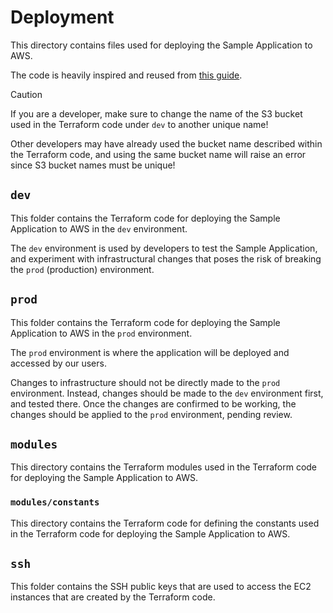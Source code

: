 # Deployment

This directory contains files used for deploying the Sample Application to AWS.

The code is heavily inspired and reused from [this guide](https://nexgeneerz.io/aws-computing-with-ecs-ec2-terraform/).

> [!CAUTION]
> If you are a developer, make sure to change the name of the S3 bucket used in the Terraform code under `dev` 
> to another unique name!
> 
> Other developers may have already used the bucket name described within the Terraform code, and using the same
> bucket name will raise an error since S3 bucket names must be unique!

## `dev`

This folder contains the Terraform code for deploying the Sample Application to AWS in the `dev` environment.

The `dev` environment is used by developers to test the Sample Application, and experiment with infrastructural
changes that poses the risk of breaking the `prod` (production) environment.

## `prod`

This folder contains the Terraform code for deploying the Sample Application to AWS in the `prod` environment.

The `prod` environment is where the application will be deployed and accessed by our users.

Changes to infrastructure should not be directly made to the `prod` environment. Instead, changes should be made to the
`dev` environment first, and tested there. Once the changes are confirmed to be working, the changes should be applied
to the `prod` environment, pending review.

## `modules`

This directory contains the Terraform modules used in the Terraform code for deploying the Sample Application to AWS.

### `modules/constants`

This directory contains the Terraform code for defining the constants used in the Terraform code for deploying the
Sample Application to AWS.

## `ssh`

This folder contains the SSH public keys that are used to access the EC2 instances that are created by the
Terraform code.
